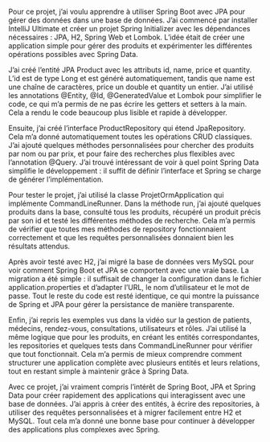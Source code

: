 Pour ce projet, j’ai voulu apprendre à utiliser Spring Boot avec JPA pour gérer des données dans une base de données. J’ai commencé par installer IntelliJ Ultimate et créer un projet Spring Initializer avec les dépendances nécessaires : JPA, H2, Spring Web et Lombok. L’idée était de créer une application simple pour gérer des produits et expérimenter les différentes opérations possibles avec Spring Data.

J’ai créé l’entité JPA Product avec les attributs id, name, price et quantity. L’id est de type Long et est généré automatiquement, tandis que name est une chaîne de caractères, price un double et quantity un entier. J’ai utilisé les annotations @Entity, @Id, @GeneratedValue et Lombok pour simplifier le code, ce qui m’a permis de ne pas écrire les getters et setters à la main. Cela a rendu le code beaucoup plus lisible et rapide à développer.

Ensuite, j’ai créé l’interface ProductRepository qui étend JpaRepository. Cela m’a donné automatiquement toutes les opérations CRUD classiques. J’ai ajouté quelques méthodes personnalisées pour chercher des produits par nom ou par prix, et pour faire des recherches plus flexibles avec l’annotation @Query. J’ai trouvé intéressant de voir à quel point Spring Data simplifie le développement : il suffit de définir l’interface et Spring se charge de générer l’implémentation.

Pour tester le projet, j’ai utilisé la classe ProjetOrmApplication qui implémente CommandLineRunner. Dans la méthode run, j’ai ajouté quelques produits dans la base, consulté tous les produits, récupéré un produit précis par son id et testé les différentes méthodes de recherche. Cela m’a permis de vérifier que toutes mes méthodes de repository fonctionnaient correctement et que les requêtes personnalisées donnaient bien les résultats attendus.

Après avoir testé avec H2, j’ai migré la base de données vers MySQL pour voir comment Spring Boot et JPA se comportent avec une vraie base. La migration a été simple : il suffisait de changer la configuration dans le fichier application.properties et d’adapter l’URL, le nom d’utilisateur et le mot de passe. Tout le reste du code est resté identique, ce qui montre la puissance de Spring et JPA pour gérer la persistance de manière transparente.

Enfin, j’ai repris les exemples vus dans la vidéo sur la gestion de patients, médecins, rendez-vous, consultations, utilisateurs et rôles. J’ai utilisé la même logique que pour les produits, en créant les entités correspondantes, les repositories et quelques tests dans CommandLineRunner pour vérifier que tout fonctionnait. Cela m’a permis de mieux comprendre comment structurer une application complète avec plusieurs entités et leurs relations, tout en restant simple à maintenir grâce à Spring Data.

Avec ce projet, j’ai vraiment compris l’intérêt de Spring Boot, JPA et Spring Data pour créer rapidement des applications qui interagissent avec une base de données. J’ai appris à créer des entités, à écrire des repositories, à utiliser des requêtes personnalisées et à migrer facilement entre H2 et MySQL. Tout cela m’a donné une bonne base pour continuer à développer des applications plus complexes avec Spring.
